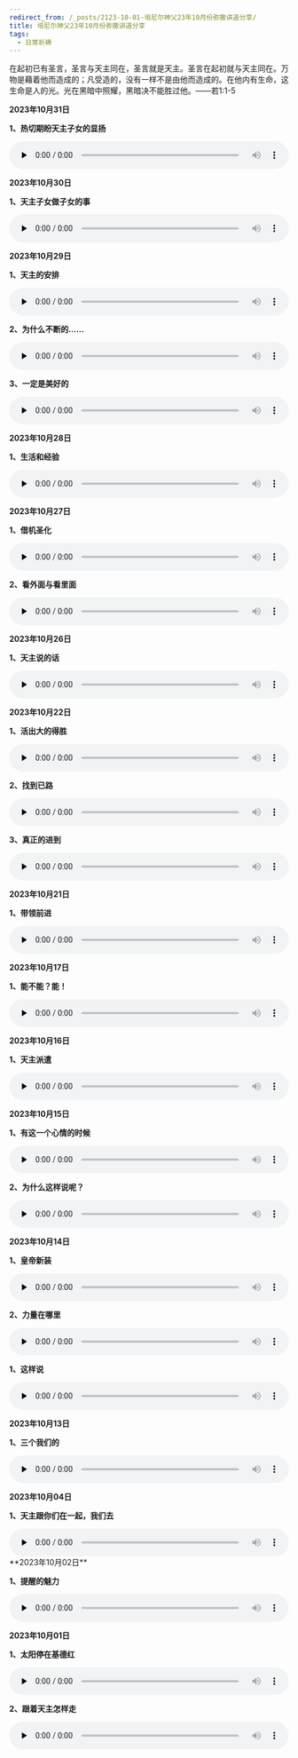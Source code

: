 ```yaml
---
redirect_from: /_posts/2123-10-01-培尼尔神父23年10月份弥撒讲道分享/
title: 培尼尔神父23年10月份弥撒讲道分享
tags:
  - 日常祈祷
---
```


在起初已有圣言，圣言与天主同在，圣言就是天主。圣言在起初就与天主同在。万物是藉着他而造成的；凡受造的，没有一样不是由他而造成的。在他内有生命，这生命是人的光。光在黑暗中照耀，黑暗决不能胜过他。——若1:1-5

**2023年10月31日**

**1、热切期盼天主子女的显扬**

<audio id="audio" style="width: 100%;height:50px;" controls="controls" preload="none">
      <source id="mp3" src="/2023.10/audio/231031xianyang.mp3">
</audio>

**2023年10月30日**

**1、天主子女做子女的事**

<audio id="audio" style="width: 100%;height:50px;" controls="controls" preload="none">
      <source id="mp3" src="/2023.10/audio/231030zinv.mp3">
</audio>

**2023年10月29日**

**1、天主的安排**

<audio id="audio" style="width: 100%;height:50px;" controls="controls" preload="none">
      <source id="mp3" src="/2023.10/audio/231029tianzhu.mp3">
</audio>

**2、为什么不断的……**

<audio id="audio" style="width: 100%;height:50px;" controls="controls" preload="none">
      <source id="mp3" src="/2023.10/audio/231029weishenmo.mp3">
</audio>

**3、一定是美好的**

<audio id="audio" style="width: 100%;height:50px;" controls="controls" preload="none">
      <source id="mp3" src="/2023.10/audio/231029meihao.mp3">
</audio>

**2023年10月28日**

**1、生活和经验**

<audio id="audio" style="width: 100%;height:50px;" controls="controls" preload="none">
      <source id="mp3" src="/2023.10/audio/231028shenghuo.mp3">
</audio>

**2023年10月27日**

**1、借机圣化**

<audio id="audio" style="width: 100%;height:50px;" controls="controls" preload="none">
      <source id="mp3" src="/2023.10/audio/231027jieji.mp3">
</audio>

**2、看外面与看里面**

<audio id="audio" style="width: 100%;height:50px;" controls="controls" preload="none">
      <source id="mp3" src="/2023.10/audio/231027limian.mp3">
</audio>

**2023年10月26日**

**1、天主说的话**

<audio id="audio" style="width: 100%;height:50px;" controls="controls" preload="none">
      <source id="mp3" src="/2023.10/audio/231026tianzhu.mp3">
</audio>

**2023年10月22日**

**1、活出大的得胜**

<audio id="audio" style="width: 100%;height:50px;" controls="controls" preload="none">
      <source id="mp3" src="/2023.10/audio/231022huochu.mp3">
</audio>

**2、找到已路**

<audio id="audio" style="width: 100%;height:50px;" controls="controls" preload="none">
      <source id="mp3" src="/2023.10/audio/231022zhaodao.mp3">
</audio>

**3、真正的进到**

<audio id="audio" style="width: 100%;height:50px;" controls="controls" preload="none">
      <source id="mp3" src="/2023.10/audio/231022zhenzheng.mp3">
</audio>

**2023年10月21日**

**1、带领前进**

<audio id="audio" style="width: 100%;height:50px;" controls="controls" preload="none">
      <source id="mp3" src="/2023.10/audio/231021qianjin.mp3">
</audio>

**2023年10月17日**

**1、能不能？能！**

<audio id="audio" style="width: 100%;height:50px;" controls="controls" preload="none">
      <source id="mp3" src="/2023.10/audio/231017neng.mp3">
</audio>

**2023年10月16日**

**1、天主派遣**

<audio id="audio" style="width: 100%;height:50px;" controls="controls" preload="none">
      <source id="mp3" src="/2023.10/audio/231016paiqian.mp3">
</audio>

**2023年10月15日**

**1、有这一个心情的时候**

<audio id="audio" style="width: 100%;height:50px;" controls="controls" preload="none">
      <source id="mp3" src="/2023.10/audio/231015xinqing.mp3">
</audio>

**2、为什么这样说呢？**

<audio id="audio" style="width: 100%;height:50px;" controls="controls" preload="none">
      <source id="mp3" src="/2023.10/audio/231015zheyangshuo.mp3">
</audio>

**2023年10月14日**

**1、皇帝新装**

<audio id="audio" style="width: 100%;height:50px;" controls="controls" preload="none">
      <source id="mp3" src="/2023.10/audio/231014huangdi.mp3">
</audio>

**2、力量在哪里**

<audio id="audio" style="width: 100%;height:50px;" controls="controls" preload="none">
      <source id="mp3" src="/2023.10/audio/231014liliang.mp3">
</audio>

**1、这样说**

<audio id="audio" style="width: 100%;height:50px;" controls="controls" preload="none">
      <source id="mp3" src="/2023.10/audio/231014zheyang.mp3">
</audio>

**2023年10月13日**

**1、三个我们的**

<audio id="audio" style="width: 100%;height:50px;" controls="controls" preload="none">
      <source id="mp3" src="/2023.10/audio/231013sange.mp3">
</audio>

**2023年10月04日**

**1、天主跟你们在一起，我们去**

<audio id="audio" style="width: 100%;height:50px;" controls="controls" preload="none">
      <source id="mp3" src="/2023.10/audio/231004zaiyiqi.mp3">
</audio>
**2023年10月02日**

**1、提醒的魅力**

<audio id="audio" style="width: 100%;height:50px;" controls="controls" preload="none">
      <source id="mp3" src="/2023.10/audio/231002meili.mp3">
</audio>

**2023年10月01日**

**1、太阳停在基德红**

<audio id="audio" style="width: 100%;height:50px;" controls="controls" preload="none">
      <source id="mp3" src="/2023.10/audio/231001jide.mp3">
</audio>

**2、跟着天主怎样走**

<audio id="audio" style="width: 100%;height:50px;" controls="controls" preload="none">
      <source id="mp3" src="/2023.10/audio/231001genzhe.mp3">
</audio>
